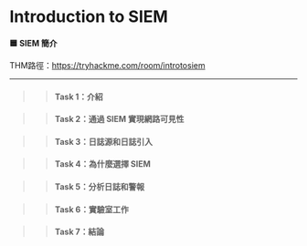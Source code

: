 # Introduction to SIEM

**🟦 SIEM 簡介**

THM路徑：https://tryhackme.com/room/introtosiem

---

>> #### Task 1：介紹

>> #### Task 2：通過 SIEM 實現網路可見性

>> #### Task 3：日誌源和日誌引入

>> #### Task 4：為什麼選擇 SIEM

>> #### Task 5：分析日誌和警報

>> #### Task 6：實驗室工作

>> #### Task 7：結論